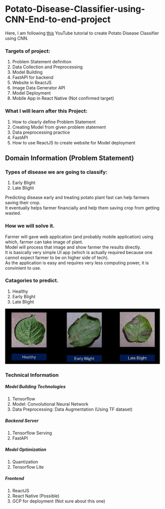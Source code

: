 # Potato-Disease-Classifier-using-CNN-End-to-end-project

Here, I am following [this](https://www.youtube.com/playlist?list=PLeo1K3hjS3ut49PskOfLnE6WUoOp_2lsD) YouTube tutorial to create Potato Disease Classifier using CNN.

### Targets of project:
1. Problem Statement definition
2. Data Collection and Preprocessing
3. Model Building
4. FastAPI for backend
5. Website in ReactJS
6. Image Data Generator API
7. Model Deployment
8. Mobile App in React Native (Not confirmed target)

### What I will learn after this Project:
1. How to clearly define Problem Statement
2. Creating Model from given problem statement
3. Data preprocessing practice
4. FastAPI 
5. How to use ReactJS to create website for Model deployment

## Domain Information (Problem Statement)
### Types of disease we are going to classify:
1. Early Blight
2. Late Blight

Predicting disease early and treating potato plant fast can help farmers saving their crop. <br>
It eventually helps farmer financially and help them saving crop from getting wasted.<br>

### How we will solve it.
Farmer will gave web application (and probably mobile application) using which, farmer can take image of plant. <br>
Model will process that image and show farmer the results directly. <br>
It is basically very simple UI app (which is actually required because one cannot expect farmer to be on higher side of tech). <br>
As the application is easy and requires very less computing power, it is convinient to use.

### Catagories to predict.
1. Healthy
2. Early Blight
3. Late Blight

![Image of catagories](./static/catagories.png)

### Technical Information
##### Model Building Technologies
1. Tensorflow
2. Model: Convolutional Neural Network
3. Data Preprocessing: Data Augmentation (Using TF dataset)

##### Backend Server
1. Tensorflow Serving 
2. FastAPI

##### Model Optimization
1. Quantization
2. Tensorflow Lite

##### Frontend
1. ReactJS
2. React Native (Possible)
3. GCP for deployment (Not sure about this one)
